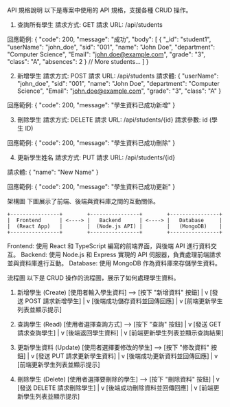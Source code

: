 API 規格說明
以下是專案中使用的 API 規格，支援各種 CRUD 操作。


1. 查詢所有學生
請求方式: GET
請求 URL: /api/students

回應範例:
{
  "code": 200,
  "message": "成功",
  "body": [
    {
      "_id": "student1",
      "userName": "john_doe",
      "sid": "001",
      "name": "John Doe",
      "department": "Computer Science",
      "Email": "john.doe@example.com",
      "grade": "3",
      "class": "A",
      "absences": 2
    }
    // More students...
  ]
}

2. 新增學生
請求方式: POST
請求 URL: /api/students
請求體:
{
  "userName": "john_doe",
  "sid": "001",
  "name": "John Doe",
  "department": "Computer Science",
  "Email": "john.doe@example.com",
  "grade": "3",
  "class": "A"
}

回應範例:
{
  "code": 200,
  "message": "學生資料已成功新增"
}

3. 刪除學生
請求方式: DELETE
請求 URL: /api/students/{id}
請求參數:
id (學生 ID)

回應範例:
{
  "code": 200,
  "message": "學生資料已成功刪除"
}

4. 更新學生姓名
請求方式: PUT
請求 URL: /api/students/{id}

請求體:
{
  "name": "New Name"
}

回應範例:
{
  "code": 200,
  "message": "學生資料已成功更新"
}


架構圖
下圖展示了前端、後端與資料庫之間的互動關係。


    +----------------+        +----------------+        +----------------+
    |  Frontend      | <----> |   Backend      | <----> |   Database     |
    |  (React App)   |        |  (Node.js API) |        |   (MongoDB)    |
    +----------------+        +----------------+        +----------------+

Frontend: 使用 React 和 TypeScript 編寫的前端界面，與後端 API 進行資料交互。
Backend: 使用 Node.js 和 Express 實現的 API 伺服器，負責處理前端請求並與資料庫進行互動。
Database: 使用 MongoDB 作為資料庫來存儲學生資料。

流程圖
以下是 CRUD 操作的流程圖，展示了如何處理學生資料。


1. 新增學生 (Create)
[使用者輸入學生資料] --> [按下 "新增資料" 按鈕]
                                |
                                v
                     [發送 POST 請求新增學生]
                                |
                                v
                  [後端成功儲存資料並回傳回應]
                                |
                                v
                   [前端更新學生列表並顯示提示]

2. 查詢學生 (Read)
[使用者選擇查詢方式] --> [按下 "查詢" 按鈕]
                                |
                                v
                     [發送 GET 請求查詢學生]
                                |
                                v
                     [後端返回學生資料]
                                |
                                v
                [前端更新學生列表並顯示查詢結果]

3. 更新學生資料 (Update)
[使用者選擇要修改的學生] --> [按下 "修改資料" 按鈕]
                                    |
                                    v
                         [發送 PUT 請求更新學生資料]
                                    |
                                    v
                       [後端成功更新資料並回傳回應]
                                    |
                                    v
                       [前端更新學生列表並顯示提示]
                       
4. 刪除學生 (Delete)
[使用者選擇要刪除的學生] --> [按下 "刪除資料" 按鈕]
                                    |
                                    v
                         [發送 DELETE 請求刪除學生]
                                    |
                                    v
                       [後端成功刪除資料並回傳回應]
                                    |
                                    v
                       [前端更新學生列表並顯示提示]